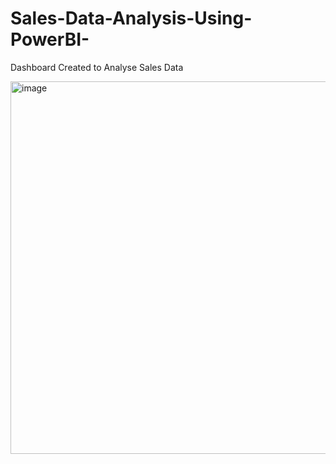 # Sales-Data-Analysis-Using-PowerBI-

Dashboard Created to Analyse Sales Data

<img width="596" alt="image" src="https://github.com/Aadarsh1132/Sales-Data-Analysis-Using-PowerBI-/assets/133105879/6f5d595c-1d27-4b13-8026-7135e34e341a">
